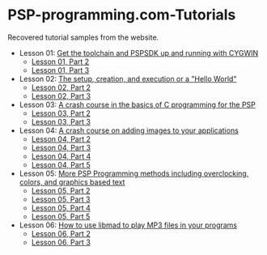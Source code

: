 # PSP-programming.com-Tutorials
Recovered tutorial samples from the website.

- Lesson 01: [Get the toolchain and PSPSDK up and running with CYGWIN](https://web.archive.org/web/20090410031505/http://www.psp-programming.com/tutorials/c/lesson01.htm)
  - [Lesson 01, Part 2](https://web.archive.org/web/20090418032116/http://www.psp-programming.com/tutorials/c/lesson01-2.htm)
  - [Lesson 01, Part 3](https://web.archive.org/web/20090413062122/http://www.psp-programming.com/tutorials/c/lesson01-3.htm)
- Lesson 02: [The setup, creation, and execution or a "Hello World"](https://web.archive.org/web/20090413062723/http://www.psp-programming.com/tutorials/c/lesson02.htm)
  - [Lesson 02, Part 2](https://web.archive.org/web/20090413043001/http://www.psp-programming.com/tutorials/c/lesson02-2.htm)
  - [Lesson 02, Part 3](https://web.archive.org/web/20090413034321/http://www.psp-programming.com/tutorials/c/lesson02-3.htm)
- Lesson 03: [A crash course in the basics of C programming for the PSP](https://web.archive.org/web/20090413034343/http://www.psp-programming.com/tutorials/c/lesson03.htm)
  - [Lesson 03, Part 2](https://web.archive.org/web/20090412223804/http://www.psp-programming.com/tutorials/c/lesson03-2.htm)
  - [Lesson 03, Part 3](https://web.archive.org/web/20090421081803/http://www.psp-programming.com/tutorials/c/lesson03-3.htm)
- Lesson 04: [A crash course on adding images to your applications](https://web.archive.org/web/20090412211715/http://www.psp-programming.com/tutorials/c/lesson04.htm)
  - [Lesson 04, Part 2](https://web.archive.org/web/20090413060519/http://www.psp-programming.com/tutorials/c/lesson04-2.htm)
  - [Lesson 04, Part 3](https://web.archive.org/web/20090413053044/http://www.psp-programming.com/tutorials/c/lesson04-3.htm)
  - [Lesson 04, Part 4](https://web.archive.org/web/20090413040316/http://www.psp-programming.com/tutorials/c/lesson04-4.htm)
  - [Lesson 04, Part 5](https://web.archive.org/web/20090410031601/http://www.psp-programming.com/tutorials/c/lesson04-5.htm)
- Lesson 05: [More PSP Programming methods including overclocking, colors, and graphics based text](https://web.archive.org/web/20090414061427/http://www.psp-programming.com/tutorials/c/lesson05.htm)
  - [Lesson 05, Part 2](https://web.archive.org/web/20090414061427/http://www.psp-programming.com/tutorials/c/lesson05-2.htm)
  - [Lesson 05, Part 3](https://web.archive.org/web/20090414061427/http://www.psp-programming.com/tutorials/c/lesson05-3.htm)
  - [Lesson 05, Part 4](https://web.archive.org/web/20090414061427/http://www.psp-programming.com/tutorials/c/lesson05-4.htm)
  - [Lesson 05, Part 5](https://web.archive.org/web/20090414061427/http://www.psp-programming.com/tutorials/c/lesson05-5.htm)
- Lesson 06: [How to use libmad to play MP3 files in your programs](https://web.archive.org/web/20090413050546/http://www.psp-programming.com/tutorials/c/lesson06.htm)
  - [Lesson 06, Part 2](https://web.archive.org/web/20090420063835/http://www.psp-programming.com/tutorials/c/lesson06-2.htm)
  - [Lesson 06, Part 3](https://web.archive.org/web/20090421081020/http://www.psp-programming.com/tutorials/c/lesson06-3.htm)
  
